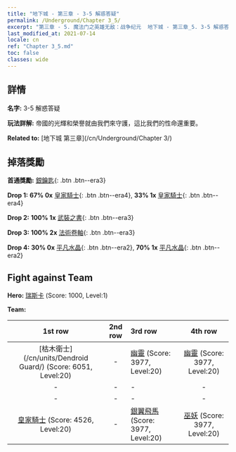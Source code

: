 ```yaml
---
title: "地下城 - 第三章 - 3-5 解惑答疑"
permalink: /Underground/Chapter 3_5/
excerpt: "第三章 - 5. 魔法门之英雄无敌：战争纪元  地下城 - 第三章_5. 3-5 解惑答疑"
last_modified_at: 2021-07-14
locale: cn
ref: "Chapter 3_5.md"
toc: false
classes: wide
---
```


## 詳情

 **名字:** 3-5 解惑答疑

 **玩法詳解:**       帝國的光輝和榮譽就由我們來守護，這比我們的性命還重要。

 **Related to:** [地下城 第三章](/cn/Underground/Chapter 3/)

## 掉落獎勵

 **首通獎勵:** [銀鑰匙](/cn/Items/con_693/){: .btn .btn--era3}

 **Drop 1:** **67% 0x** [皇家騎士](/cn/Items/unt_195/){: .btn .btn--era4}, **33% 1x** [皇家騎士](/cn/Items/unt_195/){: .btn .btn--era4}

 **Drop 2:** **100% 1x** [武裝之書](/cn/Items/mat_18/){: .btn .btn--era3}

 **Drop 3:** **100% 2x** [法術卷軸](/cn/Items/con_694/){: .btn .btn--era3}

 **Drop 4:** **30% 0x** [平凡水晶](/cn/Items/mat_11/){: .btn .btn--era2}, **70% 1x** [平凡水晶](/cn/Items/mat_11/){: .btn .btn--era2}


## Fight against Team
 **Hero:** [瑞斯卡](/cn/heroes/Rashka/) (Score: 1000, Level:1)

 **Team:**


  | 1st row | 2nd row | 3rd row | 4th row |
  |:----:|:----:|:----|:----:|
  | [枯木衛士](/cn/units/Dendroid Guard/) (Score: 6051, Level:20)  | - | [幽靈](/cn/units/Wight/) (Score: 3977, Level:20)  | [幽靈](/cn/units/Wight/) (Score: 3977, Level:20)  |
  | - | - | - | - |
  | - | - | - | - |
  | [皇家騎士](/cn/units/Cavalier/) (Score: 4526, Level:20)  | - | [銀翼飛馬](/cn/units/Pegasus/) (Score: 3977, Level:20)  | [巫妖](/cn/units/Lich/) (Score: 3977, Level:20)  |


